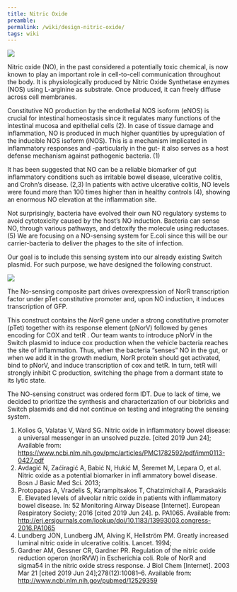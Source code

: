 ```yaml
---
title: Nitric Oxide
preamble:
permalink: /wiki/design-nitric-oxide/
tags: wiki
---
```


![](https://2019.igem.org/wiki/images/d/d4/T--Stockholm--design-nitric-01.png)

Nitric oxide (NO), in the past considered a potentially toxic chemical, is now known to play an important role in cell-to-cell communication throughout the body. It is physiologically produced by Nitric Oxide Synthetase enzymes (NOS) using L-arginine as substrate. Once produced, it can freely diffuse across cell membranes.

Constitutive NO production by the endothelial NOS isoform (eNOS) is crucial for intestinal homeostasis since it regulates many functions of the intestinal mucosa and epithelial cells (2). In case of tissue damage and inflammation, NO is produced in much higher quantities by upregulation of the inducible NOS isoform (iNOS). This is a mechanism implicated in inflammatory responses and -particularly in the gut- it also serves as a host defense mechanism against pathogenic bacteria. (1)

It has been suggested that NO can be a reliable biomarker of gut inflammatory conditions such as irritable bowel disease, ulcerative colitis, and Crohn’s disease. (2,3) In patients with active ulcerative colitis, NO levels were found more than 100 times higher than in healthy controls (4), showing an enormous NO elevation at the inflammation site.

Not surprisingly, bacteria have evolved their own NO regulatory systems to avoid cytotoxicity caused by the host’s NO induction. Bacteria can sense NO, through various pathways, and detoxify the molecule using reductases. (5) We are focusing on a NO-sensing system for E.coli since this will be our carrier-bacteria to deliver the phages to the site of infection.

Our goal is to include this sensing system into our already existing Switch plasmid. For such purpose, we have designed the following construct.

![](https://2019.igem.org/wiki/images/f/fc/T--Stockholm--design-nitric-02.jpeg)

The No-sensing composite part drives overexpression of NorR transcription factor under pTet constitutive promoter and, upon NO induction, it induces transcription of GFP.

This construct contains the _NorR_ gene under a strong constitutive promoter (pTet) together with its response element (pNorV) followed by genes encoding for COX and tetR . Our team wants to introduce pNorV in the Switch plasmid to induce cox production when the vehicle bacteria reaches the site of inflammation. Thus, when the bacteria “senses” NO in the gut, or when we add it in the growth medium, NorR protein should get activated, bind to pNorV, and induce transcription of cox and tetR. In turn, tetR will strongly inhibit C production, switching the phage from a dormant state to its lytic state.

The NO-sensing construct was ordered form IDT. Due to lack of time, we decided to prioritize the synthesis and characterization of our biobricks and Switch plasmids and did not continue on testing and integrating the sensing system.

1. Kolios G, Valatas V, Ward SG. Nitric oxide in inflammatory bowel disease: a universal messenger in an unsolved puzzle. [cited 2019 Jun 24]; Available from: https://www.ncbi.nlm.nih.gov/pmc/articles/PMC1782592/pdf/imm0113-0427.pdf
2. Avdagić N, Zaćiragić A, Babić N, Hukić M, Šeremet M, Lepara O, et al. Nitric oxide as a potential biomarker in infl ammatory bowel disease. Bosn J Basic Med Sci. 2013;
3. Protopapas A, Vradelis S, Karampitsakos T, Chatzimichail A, Paraskakis E. Elevated levels of alveolar nitric oxide in patients with inflammatory bowel disease. In: 52 Monitoring Airway Disease [Internet]. European Respiratory Society; 2016 [cited 2019 Jun 24]. p. PA1065. Available from: http://erj.ersjournals.com/lookup/doi/10.1183/13993003.congress-2016.PA1065
4. Lundberg JON, Lundberg JM, Alving K, Hellström PM. Greatly increased luminal nitric oxide in ulcerative colitis. Lancet. 1994;
5. Gardner AM, Gessner CR, Gardner PR. Regulation of the nitric oxide reduction operon (norRVW) in Escherichia coli. Role of NorR and sigma54 in the nitric oxide stress response. J Biol Chem [Internet]. 2003 Mar 21 [cited 2019 Jun 24];278(12):10081–6. Available from: http://www.ncbi.nlm.nih.gov/pubmed/12529359

